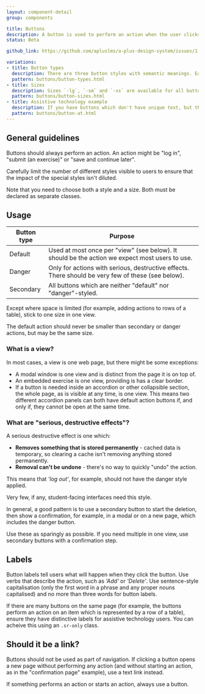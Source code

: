 ```yaml
---
layout: component-detail
group: components

title: Buttons
description: A button is used to perform an action when the user clicks or touches it.
status: Beta

github_link: https://github.com/apluslms/a-plus-design-system/issues/1

variations:
- title: Button types
  description: There are three button styles with semantic meanings. Each view should have up to one "default" action and up to one "danger" action.
  pattern: buttons/button-types.html
- title: Sizes
  description: Sizes `-lg`, `-sm` and `-xs` are available for all buttons. These can be used to fit into the space available and the surroundings on the page. While these are _not_ Bootstrap buttons, the sizes are designed to match Bootstrap 3.
  pattern: buttons/button-sizes.html
- title: Assistive technology example
  description: If you have buttons which don't have unique text, but their purpose is clear in context (for example, they're inside table rows), use `.sr-only` to ensure they have discernable names for users of assistive technology.  
  pattern: buttons/button-at.html
---
```


## General guidelines

Buttons should always perform an action. An action might be "log in", "submit (an exercise)" or "save and continue later".

Carefully limit the number of different styles visible to users to ensure that the impact of the special styles isn't diluted.

Note that you need to choose both a style and a size. Both must be declared as separate classes. 

## Usage

| Button type     | Purpose                                                                          |
| --------------- |----------------------------------------------------------------------------------|
| Default         | Used at most once per "view" (see below). It should be the action we expect most users to use. |
| Danger          | Only for actions with serious, destructive effects. There should be very few of these (see below).  |
| Secondary       | All buttons which are neither "default" nor "danger"-styled.  |

Except where space is limited (for example, adding actions to rows of a table), stick to one size in one view. 

The default action should never be smaller than secondary or danger actions, but may be the same size.

### What is a view?

In most cases, a view is one web page, but there might be some exceptions:

- A modal window is one view and is distinct from the page it is on top of.
- An embedded exercise is one view, providing is has a clear border.
- If a button is needed inside an accordion or other collapsible section, the whole page, as is visible at any time, is one view. This means two different accordion panels can both have default action buttons if, and only if, they cannot be open at the same time. 

### What are "serious, destructive effects"?

A serious destructive effect is one which:

- **Removes something that is stored permanently** - cached data is temporary, so clearing a cache isn't removing anything stored permanently.
- **Removal can't be undone** - there's no way to quickly "undo" the action.

This means that _'log out'_, for example, should not have the danger style applied. 

Very few, if any, student-facing interfaces need this style.

In general, a good pattern is to use a secondary button to start the deletion, then show a confirmation, for example, in a modal or on a new page, which includes the danger button.

Use these as sparingly as possible. If you need multiple in one view, use secondary buttons with a confirmation step.

## Labels

Button labels tell users what will happen when they click the button. Use verbs that describe the action, such as _'Add'_ or _'Delete'_. Use sentence-style capitalisation (only the first word in a phrase and any proper nouns capitalised) and no more than three words for button labels.

If there are many buttons on the same page (for example, the buttons perform an action on an item which is represented by a row of a table), ensure they have distinctive labels for assistive technology users. You can acheive this using an `.sr-only` class.

## Should it be a link?

Buttons should not be used as part of navigation. If clicking a button opens a new page without performing any action (and without starting an action, as in the "confirmation page" example), use a text link instead. 

If something performs an action or starts an action, always use a button.